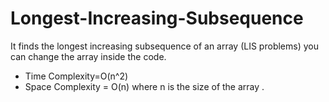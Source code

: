 # Longest-Increasing-Subsequence
It finds the longest increasing subsequence of an array (LIS problems) you can change the array inside the code.
  - Time Complexity=O(n^2)
  - Space Complexity = O(n)
where n is the size of the array .




